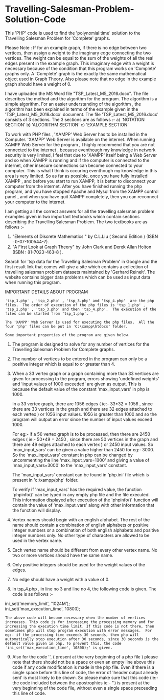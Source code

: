 # Travelling-Salesman-Problem-Solution-Code
This 'PHP' code is used to find the 'polynomial time' solution to the Travelling Salesman Problem for 'Complete' graphs.

Please Note : If for an example graph, if there is no edge between two vertices, then assign a weight to the imaginary edge connecting the two vertices. The weight can be equal to the sum of the weights of all the real edges present in the example  graph. This imaginary edge with a weight is necessary because of the condition that this program works on 'Complete' graphs only.  A 'Complete' graph is the exactly the same mathematical object used in Graph Theory. Also please note that no edge in the example graph should have a weight of 0.


I have uploaded the MS Word file "TSP_Latest_M5_2016.docx".  The file describes the method and the algorithm for the program. The algorithm is a simple algorithm.  For an easier understanding of the algorithm , the algorithm has been explained in terms of the example given in the 'TSP_Latest_M5_2016.docx' document.  The file 'TSP_Latest_M5_2016.docx' consists of 3 sections. The 3 sections are as follows :- 
a) 'NOTATION SECTION' 
b) 'ALGORITHM SECTION' 
c) 'EXAMPLE SECTION'
 

To work with PHP files , 'XAMPP' Web Server has to be installed in the Computer. 'XAMPP' Web Server is available on the internet.  When running XAMPP Web Server for the program , I highly recommend that you are not connected to the internet , because eventhough my knowledge in network security is very limited, I feel that due to 'XAMPP' itself being a Web Server and so when XAMPP is running and if the computer is connected to the internet, other insecure connections can become connected to your computer. This is what I think is occuring eventhough my knowledge in this area is very limited. So as far as possible, once you have fully installed XAMPP , and before you start to run XAMPP, it is better to disconnect your computer from the internet. After you have finished running the php program, and you have stopped Apache and Mysql from the XAMPP control panel , and when you have quit XAMPP completely, then you can reconnect your computer to the internet.

I am getting all the correct answers for all the travelling salesman problem examples given in two important textbooks which contain sections describing the Travelling Salesman Problem. The two textbooks are as follows :-
1) "Elements of Discrete Mathematics " by C.L.Liu ( Second Edition ) (ISBN : 0-07-100544-7).
2) "A First Look at Graph Theory" by John Clark and Derek Allan Holton (ISBN : 81-7023-463-8 ).

Search for 'tsp data for the Travelling Salesman Problem' in Google and the first result link that comes will give a site which contains a collection of travelling salesman problem datasets maintained by 'Gerhard Reinelt'. The website contains bigger data problems which can be used as input data when running this program.



IMPORTANT DETAILS ABOUT PROGRAM


	'tsp_1.php' , 'tsp_2.php' , 'tsp_3.php' and 'tsp_4.php'  are the php files.  The order of execution of the php files is 'tsp_1.php' , 'tsp_2.php' , 'tsp_3.php' and then 'tsp_4.php'.  The execution of the files can be started from 'tsp_1.php'.

	The 'XAMPP' Web Server is used for executing the php files.  All the four 'php' files can be put in 'C:\xampp\htdocs' folder. 
		
	Some important properties of the program are given below.

1) The program is designed to solve for any number of vertices for the Travelling Salesman Problem for Complete graphs.

2) The number of vertices to be entered in the program can only be a positive integer which is equal to or greater than 4.

3) When a 33 vertex graph or a graph containing more than 33 vertices are given for processing to the program, errors showing 'undefined weights' and 'input values of 1000 exceeded' are given as output. This is because the default value of the constant 'max_input_vars' in php is 1000.
 
	In a 33 vertex graph, there are 1056 edges ( ie:- 33*32 = 1056 , since there are 33 vertices in the graph and there are 32 edges attached to each vertex ) or 1056 input values. 1056 is greater than 1000 and so the program will output an error since the number of input values exceed 1000.

	For eg:- if a 50 vertex graph is to be processed, then there are 2450 edges  ( ie:- 50*49 = 2450 , since there are 50 vertices in the graph and there are 49 edges attached to each vertex ) or 2450 input values. So 'max_input_vars' can be given a value higher than 2450 for eg:- 3000.  So the 'max_input_vars' constant in php can be changed by uncommenting the line 'max_input_vars=1000' and giving a value of 'max_input_vars=3000' to the 'max_input_vars' constant.  

	The 'max_input_vars' constant can be found in 'php.ini' file which is present in 'c:/xampp/php' folder.

	To verify if 'max_input_vars' has the required value, the function 'phpinfo()' can be typed in any empty php file and the file executed. This information displayed after execution of the 'phpinfo()' function will contain the value of 'max_input_vars' along with other information that the function will display.

4) Vertex names should begin with an english alphabet. The rest of the name should contain a combination of english alphabets or positive integer numbers or a combination of both english alphabets and positive integer numbers only. No other type of characters are allowed to be used in the vertex name.

5) Each vertex name should be different from every other vertex name. No two or more vertices should have the same name.

6) Only positive integers should be used for the weight values of the edges.

7) No edge should have a weight with a value of 0.

8) In tsp_4.php , in line no 3 and line no 4, the following code is given. The code is as follows :-

ini_set('memory_limit', '1024M');     
ini_set('max_execution_time', 10800);

	The above code will become necessary when the number of vertices increases. This code is for increasing the processing memory and for increasing the execution time limit. If this code is not there, then sometimes php will stop program execution with error messages.  For eg:- if the processing time exceeds 30 seconds, then php will automatically stop execution after 30 seconds, since 30 seconds is the default value given in php. To prevent this, the code 'ini_set('max_execution_time', 10800);' is given.

9) Also for the code '<?php session_start(); ?>', ( present at the very beginning of a php file ) please note that there should not be a space or even an empty line above this code if any code modification is made in the php file. Even if there is a single space before this line of code, the error of 'header output already sent' is most likely to be shown. So please make sure that this code (ie:- the code included between the apostrophies ie:- '<?php session_start(); ?>') is present at the very beginning of the code file, without even a single space preceeding this line of code.

